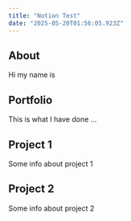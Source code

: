 ```yaml
---
title: "Notion Test"
date: "2025-05-20T01:56:05.923Z"
---
```



## About

Hi my name is


## Portfolio

This is what I have done …


## Project 1

Some info about project 1


## Project 2

Some info about project 2

